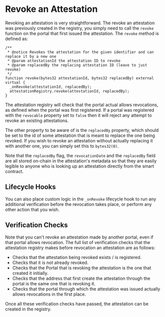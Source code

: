 # Revoke an Attestation

Revoking an attestation is very straightforward.  The revoke an attestation was previously created in the registry, you simply need to call the `revoke` function on the portal that first issued the attestation.  The `revoke` method is defined as:

```solidity
/**
 * @notice Revokes the attestation for the given identifier and can replace it by a new one
 * @param attestationId the attestation ID to revoke
 * @param replacedBy the replacing attestation ID (leave to just revoke)
 */
function revoke(bytes32 attestationId, bytes32 replacedBy) external virtual {
  _onRevoke(attestationId, replacedBy);
  attestationRegistry.revoke(attestationId, replacedBy);
}
```

The attestation registry will check that the portal actual allows revocations, as defined when the portal was first registered.  If a portal was registered with the `revocable` property set to `false` then it will reject any attempt to revoke an existing attestations.

The other property to be aware of is the `replacedBy` property, which should be set to the id of some attestation that is meant to replace the one being revoked.  If you wish to revoke an attestation without actually replacing it with another one, you can simply set this to `bytes32(0)`.

Note that the `replacedBy` flag, the `revocationDate` and the `replacedBy` field are all stored on-chain in the attestation's metadata so that they are easily legible to anyone who is looking up an attestation directly from the smart contract.

## Lifecycle Hooks

You can also place custom logic in the `_onRevoke` lifecycle hook to run any additional verification before the revocation takes place, or perform any other action that you wish.

## Verification Checks

Note that you can't revoke an attestation made by another portal, even if that portal allows revocation.  The full list of verification checks that the attestation registry makes before revocation an attestation are as follows:

* Checks that the attestation being revoked exists / is registered.
* Checks that it is not already revoked.
* Checks that the Portal that is revoking the attestation is the one that created it initially.
* Checks that the address that first create the attestation through the portal is the same one that is revoking it.
* Checks that the portal through which the attestation was issued actually allows revocations in the first place.

Once all these verification checks have passed, the attestation can be created in the registry.
